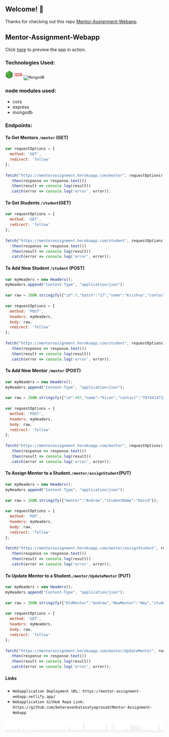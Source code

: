 ## Welcome! 👋

Thanks for checking out this repo [Mentor-Assignment-Webapp](https://github.com/beharavenkatasatyaprasad/Mentor-Assignment-Webapp/).

## Mentor-Assignment-Webapp

Click [here](https://mentor-assignment-webapp.netlify.app/) to preview the app in action.

### Technologies Used:

<code><img height="25" src="https://github.com/devicons/devicon/blob/master/icons/nodejs/nodejs-original.svg" alt="nodejs"></code>
<code><img height="25" src="https://github.com/devicons/devicon/blob/master/icons/npm/npm-original-wordmark.svg" alt="nodepackagemanager"></code>
<code><img height="26" src="https://img.icons8.com/color/144/000000/mongodb.png" alt="MongodB"></code>

### node modules used:
- cors
- express
- mongodb

### Endpoints:

#### To Get Mentors `/mentor` (GET)
```javascript
var requestOptions = {
  method: 'GET',
  redirect: 'follow'
};

fetch("https://mentorassignment.herokuapp.com/mentor", requestOptions)
  .then(response => response.text())
  .then(result => console.log(result))
  .catch(error => console.log('error', error));
```

#### To Get Students `/student`(GET)
```javascript
var requestOptions = {
  method: 'GET',
  redirect: 'follow'
};

fetch("https://mentorassignment.herokuapp.com/student", requestOptions)
  .then(response => response.text())
  .then(result => console.log(result))
  .catch(error => console.log('error', error));
```

#### To Add New Student `/student` (POST)
```javascript
var myHeaders = new Headers();
myHeaders.append("Content-Type", "application/json");

var raw = JSON.stringify({"id":7,"batch":"17","name":"Krishna","contact":"8745562210"});

var requestOptions = {
  method: 'POST',
  headers: myHeaders,
  body: raw,
  redirect: 'follow'
};

fetch("https://mentorassignment.herokuapp.com/student", requestOptions)
  .then(response => response.text())
  .then(result => console.log(result))
  .catch(error => console.log('error', error));
```

#### To Add New Mentor `/mentor` (POST)
```javascript
var myHeaders = new Headers();
myHeaders.append("Content-Type", "application/json");

var raw = JSON.stringify({"id":407,"name":"Kiran","contact":"7874414712",studentList:[]});

var requestOptions = {
  method: 'POST',
  headers: myHeaders,
  body: raw,
  redirect: 'follow'
};

fetch("https://mentorassignment.herokuapp.com/mentor", requestOptions)
  .then(response => response.text())
  .then(result => console.log(result))
  .catch(error => console.log('error', error));
```

#### To Assign Mentor to a Student.`/mentor/assignStudent`(PUT)
```javascript
var myHeaders = new Headers();
myHeaders.append("Content-Type", "application/json");

var raw = JSON.stringify({"mentor":"Andrew","studentName":"David"});

var requestOptions = {
  method: 'PUT',
  headers: myHeaders,
  body: raw,
  redirect: 'follow'
};

fetch("https://mentorassignment.herokuapp.com/mentor/assignStudent", requestOptions)
  .then(response => response.text())
  .then(result => console.log(result))
  .catch(error => console.log('error', error));
```

#### To Update Mentor to a Student.`/mentor/UpdateMentor` (PUT)
```javascript
var myHeaders = new Headers();
myHeaders.append("Content-Type", "application/json");

var raw = JSON.stringify({"OldMentor":"Andrew","NewMentor":"Amy","studentName":"David"});

var requestOptions = {
  method: 'GET',
  headers: myHeaders,
  body: raw,
  redirect: 'follow'
};

fetch("https://mentorassignment.herokuapp.com/mentor/UpdateMentor", requestOptions)
  .then(response => response.text())
  .then(result => console.log(result))
  .catch(error => console.log('error', error));

```

##### Links
 - ``Webapplication Deployment URL: https://mentor-assignment-webapp.netlify.app/``
 - ``Webapplication GitHub Repo Link: https://github.com/beharavenkatasatyaprasad/Mentor-Assignment-Webapp``
 
<img  src="https://github.com/beharavenkatasatyaprasad/beharavenkatasatyaprasad/blob/main/gifs/bars.gif" alt=""/>
